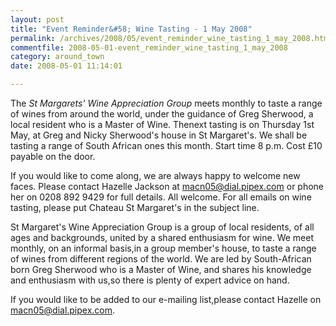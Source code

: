 ```yaml
---
layout: post
title: "Event Reminder&#58; Wine Tasting - 1 May 2008"
permalink: /archives/2008/05/event_reminder_wine_tasting_1_may_2008.html
commentfile: 2008-05-01-event_reminder_wine_tasting_1_may_2008
category: around_town
date: 2008-05-01 11:14:01

---
```


The *St Margarets' Wine Appreciation Group* meets monthly to taste a range of wines from around the world, under the guidance of Greg Sherwood, a local resident who is a Master of Wine. Thenext tasting is on Thursday 1st May, at Greg and Nicky Sherwood's house in St Margaret's. We shall be tasting a range of South African ones this month. Start time 8 p.m. Cost £10 payable on the door.

If you would like to come along, we are always happy to welcome new faces. Please contact Hazelle Jackson at <a href="mailto:macn05@dial.pipex.com?Subject=Chateau St Margaret's">macn05@dial.pipex.com</a> or phone her on 0208 892 9429 for full details. All welcome. For all emails on wine tasting, please put Chateau St Margaret's in the subject line.

St Margaret's Wine Appreciation Group is a group of local residents, of all ages and backgrounds, united by a shared enthusiasm for wine. We meet monthly, on an informal basis,in a group member's house, to taste a range of wines from different regions of the world. We are led by South-African born Greg Sherwood who is a Master of Wine, and shares his knowledge and enthusiasm with us,so there is plenty of expert advice on hand.

If you would like to be added to our e-mailing list,please contact Hazelle on <a href="mailto:macn05@dial.pipex.com?Subject=Chateau St Margaret's">macn05@dial.pipex.com</a>.
